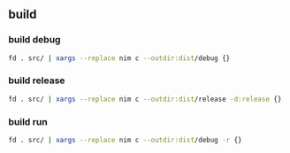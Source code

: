 build
-----

### build debug

```sh
fd . src/ | xargs --replace nim c --outdir:dist/debug {}
```

### build release

```sh
fd . src/ | xargs --replace nim c --outdir:dist/release -d:release {}
```

### build run

```sh
fd . src/ | xargs --replace nim c --outdir:dist/debug -r {}
```
